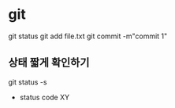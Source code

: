 # git

git status
git add file.txt
git commit -m"commit 1"

## 상태 짧게 확인하기
git status -s
- status code
  XY